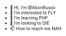 - 👋 Hi, I’m @AbonRusso
- 👀 I’m interested to FLY
- 🌱 I’m learning PHP
- 💞️ I’m looking to DIE
- 📫 How to reach me NAH
